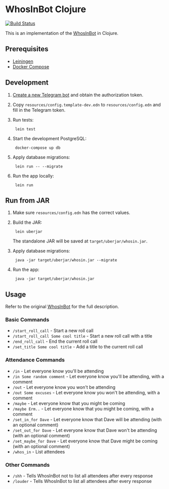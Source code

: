 # WhosInBot Clojure

[![Build Status](https://travis-ci.org/tonylpt/whosinbot-clojure.svg?branch=master)](https://travis-ci.org/tonylpt/whosinbot-clojure)

This is an implementation of the [WhosInBot](https://github.com/col/whos_in_bot) in Clojure.


## Prerequisites
- [Leiningen](https://leiningen.org/#install)
- [Docker Compose](https://docs.docker.com/compose/install/)


## Development
1. [Create a new Telegram bot](https://core.telegram.org/bots#creating-a-new-bot) and obtain the authorization token.
2. Copy `resources/config.template-dev.edn` to `resources/config.edn` and fill in the Telegram token.
3. Run tests:

        lein test
        
4. Start the development PostgreSQL:

        docker-compose up db
        
5. Apply database migrations:

        lein run -- --migrate
        
6. Run the app locally:

        lein run
        

## Run from JAR
1. Make sure `resources/config.edn` has the correct values.
2. Build the JAR:

        lein uberjar

    The standalone JAR will be saved at `target/uberjar/whosin.jar`.
    
3. Apply database migrations:
       
        java -jar target/uberjar/whosin.jar --migrate
 
4. Run the app:        
       
        java -jar target/uberjar/whosin.jar
        
         
## Usage
Refer to the original [WhosInBot](https://github.com/col/whos_in_bot/blob/master/README.md) for the full description.

### Basic Commands
- `/start_roll_call` - Start a new roll call
- `/start_roll_call Some cool title` - Start a new roll call with a title
- `/end_roll_call` - End the current roll call
- `/set_title Some cool title` - Add a title to the current roll call

### Attendance Commands
- `/in` - Let everyone know you'll be attending
- `/in Some random comment` - Let everyone know you'll be attending, with a comment
- `/out` - Let everyone know you won't be attending
- `/out Some excuses` - Let everyone know you won't be attending, with a comment
- `/maybe` - Let everyone know that you might be coming
- `/maybe Erm..` - Let everyone know that you might be coming, with a comment
- `/set_in_for Dave` - Let everyone know that Dave will be attending (with an optional comment)
- `/set_out_for Dave` - Let everyone know that Dave won't be attending (with an optional comment)
- `/set_maybe_for Dave` - Let everyone know that Dave might be coming (with an optional comment)
- `/whos_in` - List attendees

### Other Commands
- `/shh` - Tells WhosInBot not to list all attendees after every response
- `/louder` - Tells WhosInBot to list all attendees after every response
